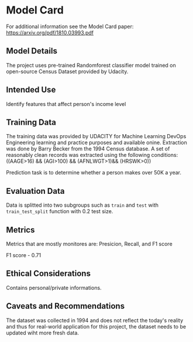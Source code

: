 # Model Card
For additional information see the Model Card paper: https://arxiv.org/pdf/1810.03993.pdf

## Model Details
The project uses pre-trained Randomforest classifier model trained on open-source Census Dataset provided by Udacity.


## Intended Use
Identify features that affect person's income level

## Training Data
The training data was provided by UDACITY for Machine Learning DevOps Engineering learning and practice purposes and available onine. 
Extraction was done by Barry Becker from the 1994 Census database. A set of reasonably clean records was extracted using the following conditions: ((AAGE>16) && (AGI>100) && (AFNLWGT>1)&& (HRSWK>0))

Prediction task is to determine whether a person makes over 50K a year.
## Evaluation Data
Data is splitted into two subgroups such as ```train``` and ```test``` with ```train_test_split``` function with 0.2 test size.
## Metrics
Metrics that are mostly monitores are:
Presicion, Recall, and F1 score

F1 score - 0.71


## Ethical Considerations
Contains personal/private informations.
## Caveats and Recommendations
The dataset was collected in 1994 and does not reflect the today's reality and thus for real-world application for this project, the dataset needs to be updated wiht more fresh data. 
